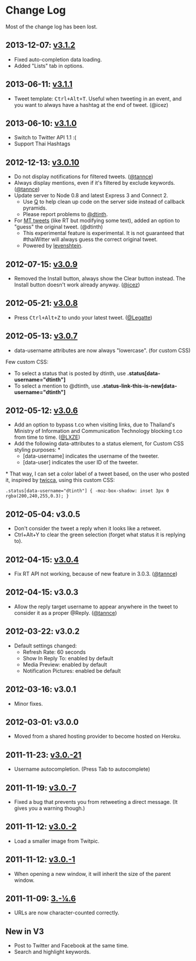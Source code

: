 # Change Log

Most of the change log has been lost.

## 2013-12-07: [v3.1.2](https://twitter.com/dtinth/status/409016259247104000)

- Fixed auto-completion data loading.
- Added "Lists" tab in options.

## 2013-06-11: [v3.1.1](https://twitter.com/dtinth/status/344145687707009026)

- Tweet template: <kbd>Ctrl+Alt+T</kbd>. Useful when tweeting in an event, and you want to always have a hashtag at the end of tweet. (@icez)

## 2013-06-10: [v3.1.0](https://twitter.com/dtinth/status/344090565631164417)

- Switch to Twitter API 1.1 :(
- Support Thai Hashtags

## 2012-12-13: [v3.0.10](https://twitter.com/dtinth/status/279223189689745411)

- Do not display notifications for filtered tweets. ([@tannce](https://twitter.com/tannce/status/249839873123577857))
- Always display mentions, even if it's filtered by exclude keywords. ([@tannce](https://twitter.com/tannce/status/249868423604092928))
- Update server to Node 0.8 and latest Express 3 and Connect 2.
  - Use [Q](https://github.com/kriskowal/q) to help clean up code on the server side instead of callback pyramids.
  - Please report problems to [@dtinth](https://twitter.com/dtinth).
- For [MT tweets](https://twitter.com/dtinth/status/279138453344641024) (like RT but modifying some text), added an option to "guess" the original tweet. (@dtinth)
  - This experimental feature is experimental. It is not guaranteed that #thaiWitter will always guess the correct original tweet.
  - Powered by [levenshtein](https://npmjs.org/package/levenshtein).

## 2012-07-15: [v3.0.9](https://twitter.com/dtinth/status/224531047252099072)

- Removed the Install button, always show the Clear button instead. The Install button doesn't work already anyway. ([@icez](https://twitter.com/icez/status/224181511925137408))

## 2012-05-21: [v3.0.8](https://twitter.com/dtinth/status/204514630209511425)

- Press <kbd>Ctrl+Alt+Z</kbd> to undo your latest tweet. ([@Legatte](https://twitter.com/#!/dtinth/status/203495358813323264))

## 2012-05-13: [v3.0.7](https://twitter.com/dtinth/status/201692453915467776)

- data-username attributes are now always "lowercase". (for custom CSS)

Few custom CSS:

- To select a status that is posted by dtinth, use **.status[data-username="dtinth"]**
- To select a mention to @dtinth, use **.status-link-this-is-new[data-username="dtinth"]**

## 2012-05-12: [v3.0.6](https://twitter.com/dtinth/status/201191092954202112)

- Add an option to bypass t.co when visiting links, due to Thailand's Ministry of Information and Communication Technology blocking t.co from time to time. ([@LXZE](https://twitter.com/LXZE/status/200958873992040448))
- Add the following data-attributes to a status element, for Custom CSS styling purposes: *
  - [data-username] indicates the username of the tweeter.
  - [data-user] indicates the user ID of the tweeter.

\* That way, I can set a color label of a tweet based, on the user who posted it, inspired by [twicca](https://play.google.com/store/apps/details?id=jp.r246.twicca&hl=en), using this custom CSS:

    .status[data-username="dtinth"] { -moz-box-shadow: inset 3px 0 rgba(200,240,255,0.3); }

## 2012-05-04: v3.0.5

- Don't consider the tweet a reply when it looks like a retweet.
- Ctrl+Alt+Y to clear the green selection (forget what status it is replying to).

## 2012-04-15: [v3.0.4](https://twitter.com/dtinth/status/191557844829614080)

- Fix RT API not working, because of new feature in 3.0.3. ([@tannce](https://twitter.com/#!/tannce/status/191552651337543680))

## 2012-04-15: v3.0.3

- Allow the reply target username to appear anywhere in the tweet to consider it as a proper @Reply. ([@tannce](https://twitter.com/tannce/status/191404351712010240))

## 2012-03-22: v3.0.2

- Default settings changed:
  - Refresh Rate: 60 seconds
  - Show In Reply To: enabled by default
  - Media Preview: enabled by default
  - Notification Pictures: enabled be default

## 2012-03-16: v3.0.1

- Minor fixes.

## 2012-03-01: v3.0.0

- Moved from a shared hosting provider to become hosted on Heroku.

## 2011-11-23: [v3.0.-21](https://twitter.com/dtinth/status/139386498167480320)

- Username autocompletion. (Press Tab to autocomplete)

## 2011-11-19: [v3.0.-7](https://twitter.com/dtinth/status/137931079637151745)

- Fixed a bug that prevents you from retweeting a direct message. (It gives you a warning though.)

## 2011-11-12: [v3.0.-2](https://twitter.com/dtinth/status/135401102064623616)

- Load a smaller image from Twitpic.

## 2011-11-12: [v3.0.-1](https://twitter.com/dtinth/status/135334646840967168)

- When opening a new window, it will inherit the size of the parent window.

## 2011-11-09: [3.-¼.6](https://twitter.com/dtinth/status/134235159250731008)

- URLs are now character-counted correctly.

## New in V3

- Post to Twitter and Facebook at the same time.
- Search and highlight keywords.
